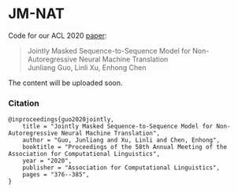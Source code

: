 # JM-NAT

Code for our ACL 2020 [paper](https://www.aclweb.org/anthology/2020.acl-main.36.pdf):

> Jointly Masked Sequence-to-Sequence Model for Non-Autoregressive Neural Machine Translation    
> Junliang Guo, Linli Xu, Enhong Chen

The content will be uploaded soon.

### Citation
```
@inproceedings{guo2020jointly,
    title = "Jointly Masked Sequence-to-Sequence Model for Non-Autoregressive Neural Machine Translation",
    author = "Guo, Junliang and Xu, Linli and Chen, Enhong",
    booktitle = "Proceedings of the 58th Annual Meeting of the Association for Computational Linguistics",
    year = "2020",
    publisher = "Association for Computational Linguistics",
    pages = "376--385",
}
```
